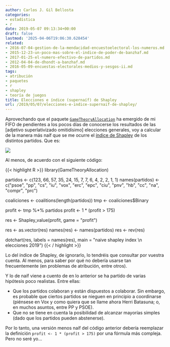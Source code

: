 ```yaml
---
author: Carlos J. Gil Bellosta
categories:
- estadística
- r
date: 2019-05-07 09:13:34+00:00
draft: false
lastmod: '2025-04-06T19:06:30.628454'
related:
- 2016-07-04-gestion-de-la-mendacidad-encuestoelectoral-los-numeros.md
- 2015-12-23-un-poco-mas-sobre-el-indice-de-poder-de-banzhaf.md
- 2017-01-25-el-numero-efectivo-de-partidos.md
- 2012-04-04-de-dhondt-a-banzhaf.md
- 2016-05-09-encuestas-electorales-medios-y-sesgos-ii.md
tags:
- atribución
- paquetes
- r
- shapley
- teoría de juegos
title: Elecciones e índice (supernaíf) de Shapley
url: /2019/05/07/elecciones-e-indice-supernaif-de-shapley/
---
```


Aprovechando que el paquete [`GameTheoryAllocation`](https://cran.r-project.org/package=GameTheoryAllocation) ha emergido de mi FIFO de pendientes a los pocos días de conocerse los resultados de las [adjetivo superlativizado omitidísimo] elecciones generales, voy a calcular de la manera más naíf que se me ocurre el [índice de Shapley](https://en.wikipedia.org/wiki/Shapley_value) de los distintos partidos. Que es:

![](/wp-uploads/2019/05/indice_shapley.png#center)

Al  menos, de acuerdo con el siguiente código:

{{< highlight R >}}
library(GameTheoryAllocation)

partidos <- c(123, 66, 57, 35, 24, 15, 7, 7,
              6, 4, 2, 2, 1, 1)
names(partidos) <- c("psoe", "pp", "cs", "iu",
                      "vox", "erc", "epc", "ciu",
                      "pnv", "hb", "cc", "na",
                      "compr", "prc")

coaliciones <- coalitions(length(partidos))
tmp <- coaliciones$Binary

profit <- tmp %*% partidos
profit <- 1 * (profit > 175)

res <- Shapley_value(profit, game = "profit")

res <- as.vector(res)
names(res) <- names(partidos)
res <- rev(res)

dotchart(res, labels = names(res),
          main = "naive shapley index \n elecciones 2019")
{{< / highlight >}}

Lo del índice de Shapley, de ignorarlo, lo tendréis que consultar por vuestra cuenta.  Al menos, para saber por qué no debería usarse tan frecuentemente (en problemas de atribución, entre otros).

Y lo de naíf viene a cuento de en lo anterior se ha partido de varias hipótesis poco realistas. Entre ellas:

* Que  los partidos colaboran y están dispuestos a colaborar. Sin embargo, es probable que ciertos partidos se nieguen en principio a coordinarse (piénsese en Vox y como quiera que se llame ahora Herri Batasuna; o, en muchos asuntos, entre PP y PSOE).
* Que no se tiene en cuenta la posibilidad de alcanzar mayorías simples (dado que los partidos pueden abstenerse).

Por lo tanto, una versión menos naíf del código anterior debería reemplazar la definición `profit <- 1 * (profit > 175)` por una fórmula más compleja. Pero no seré yo...